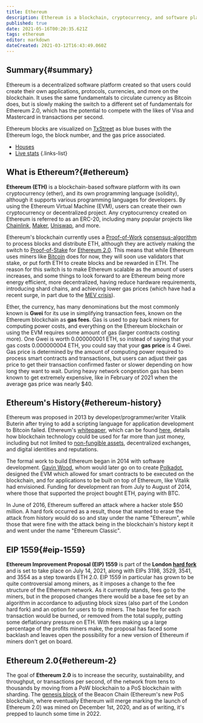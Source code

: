 ```yaml
---
title: Ethereum
description: Ethereum is a blockchain, cryptocurrency, and software platform where smart contracts and Dapps are built and used.
published: true
date: 2021-05-16T00:20:35.621Z
tags: ethereum
editor: markdown
dateCreated: 2021-03-12T16:43:49.060Z
---
```


## Summary{#summary}

Ethereum is a decentralized software platform created so that users could create their own applications, protocols, currencies, and more on the blockchain. It uses the same fundamentals to circulate currency as Bitcoin does, but is slowly making the switch to a different set of fundamentals for Ethereum 2.0, which has the potential to compete with the likes of Visa and Mastercard in transactions per second. 

Ethereum blocks are visualized on [TxStreet](https://www.txstreet.com) as blue buses with the Ethereum logo, the block number, and the gas price associated.

- [Houses](/ethereum/houses)
- [Live stats](/ethereum/live-stats)
{.links-list}

## What is Ethereum?{#ethereum}

**Ethereum (ETH)** is a blockchain-based software platform with its own cryptocurrency (ether), and its own programming language (solidity), although it supports various programming languages for developers. By using the Ethereum Virtual Machine (EVM), users can create their own cryptocurrency or decentralized project. Any cryptocurrency created on Ethereum is referred to as an ERC-20, including many popular projects like [Chainlink](/en/ethereum/houses/chainlink), [Maker](/en/ethereum/houses/maker), [Uniswap](/en/ethereum/houses/uniswap), and more.

Ethereum's blockchain currently uses a [Proof-of-Work](/en/glossary/consensus-algorithms/#proof-of-work) [consensus-algorithm](/en/glossary/consensus-algorithms) to process blocks and distribute ETH, although they are actively making the switch to [Proof-of-Stake](/en/glossary/consensus-algorithms/#proof-of-stake) for [Ethereum 2.0](#ethereum-2). This means that while Ethereum uses miners like [Bitcoin](#bitcoin) does for now, they will soon use validators that stake, or put forth ETH to create blocks and be rewarded in ETH. The reason for this switch is to make Ethereum scalable as the amount of users increases, and some things to look forward to are Ethereum being more energy efficient, more decentralized, having reduce hardware requirements, introducing shard chains, and achieving lower gas prices (which have had a recent surge, in part due to the [MEV crisis](/en/glossary/mining/#mev)).

Ether, the currency, has many denominations but the most commonly known is **Gwei** for its use in simplifying transaction fees, known on the Ethereum blockchain as **gas fees**. Gas is used to pay back miners for computing power costs, and everything on the Ethereum blockchain or using the EVM requires some amount of gas (larger contracts costing more). One Gwei is worth 0.000000001 ETH, so instead of saying that your gas costs 0.000000004 ETH, you could say that your **gas price** is 4 Gwei. Gas price is determined by the amount of computing power required to process smart contracts and transactions, but users can adjust their gas price to get their transaction confirmed faster or slower depending on how long they want to wait. During heavy network congestion gas has been known to get extremely expensive, like in February of 2021 when the average gas price was nearly $40. 

## Ethereum's History{#ethereum-history}

Ethereum was proposed in 2013 by developer/programmer/writer Vitalik Buterin after trying to add a scripting language for application development to Bitcoin failed. Ethereum's [whitepaper](/en/glossary/white-paper), which can be found [here](https://docs.google.com/viewerng/viewer?url=http://cryptoverze.com/wp-content/uploads/2018/11/Ethereum-ETH-whitepaper.pdf&hl=en), details how blockchain technology could be used for far more than just money, including but not limited to [non-fungible assets](#nfts), decentralized exchanges, and digital identities and reputations. 

The formal work to build Ethereum began in 2014 with software development. [Gavin Wood](https://en.wikipedia.org/wiki/Gavin_Wood), whom would later go on to create [Polkadot](https://polkadot.network/), designed the EVM which allowed for smart contracts to be executed on the blockchain, and for applications to be built on top of Ethereum, like Vitalik had envisioned. Funding for development ran from July to August of 2014, where those that supported the project bought ETH, paying with BTC.

In June of 2016, Ethereum suffered an attack where a hacker stole $50 million. A hard fork occurred as a result, those that wanted to erase the attack from history would do so and stay under the name "Ethereum", while those that were fine with the attack being in the blockchain's history kept it and went under the name "Ethereum Classic". 

## EIP 1559{#eip-1559}

**Ethereum Improvement Proposal (EIP) 1559** is part of the **London [hard fork](/glossary/forks)** and is set to take place on July 14, 2021, along with EIPs 3198, 3529, 3541, and 3554 as a step towards ETH 2.0. EIP 1559 in particular has grown to be quite controversial among miners, as it imposes a change to the fee structure of the Ethereum network. As it currently stands, fees go to the miners, but in the proposed changes there would be a base fee set by an algorithm in accordance to adjusting block sizes (also part of the London hard fork) and an option for users to tip miners. The base fee for each transaction would be burned, or removed from the total supply, putting some deflationary pressure on ETH. With fees making up a large percentage of the profits miners make, the proposal has faced some backlash and leaves open the possibility for a new version of Ethereum if miners don't get on board.


## Ethereum 2.0{#ethereum-2}

The goal of **Ethereum 2.0** is to increase the security, sustainability, and throughput, or transactions per second, of the network from tens to thousands by moving from a PoW blockchain to a PoS blockchain with sharding. The [genesis block](#genesis-block) of the Beacon Chain (Ethereum's new PoS blockchain, where eventually Ethereum will merge marking the launch of Ethereum 2.0) was mined on December 1st, 2020, and as of writing, it's prepped to launch some time in 2022. 